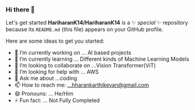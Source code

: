 ### Hi there 👋

Let's get started
**HariharanK14/HariharanK14** is a ✨ _special_ ✨ repository because its `README.md` (this file) appears on your GitHub profile.

Here are some ideas to get you started:

- 🔭 I’m currently working on ... AI based projects 
- 🌱 I’m currently learning ... Different kinds of Machine Learning Models
- 👯 I’m looking to collaborate on ...Vision Transformer(ViT)
- 🤔 I’m looking for help with ... AWS
- 💬 Ask me about ...coding
- 📫 How to reach me: ...hharankarthikeyan@gmail.com
- 😄 Pronouns: ... He/Him
- ⚡ Fun fact: ... Not Fully Completed

